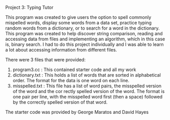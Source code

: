 Project 3: Typing Tutor

This program was created to give users the option to spell commonly mispelled words, display some words from a data set, practice typing random words from a dictionary, or to search for a word in the dictionary. This program was created to help discover string comparison, reading and accessing data from files and implementing an algorithm, which in this case is, binary search. I had to do this project individually and I was able to learn a lot about accessing information from different files.

There were 3 files that were provided:

1)  program3.cc : This contained starter code and all my work
2)  dictionary.txt : This holds a list of words that are sorted in alphabetical order. The format
 for the data is one word on each line.
3)   misspelled.txt : This file has a list of word pairs, the misspelled version of the word and the cor
rectly spelled version of the word. The format is one pair per line, with the misspelled
 word first (then a space) followed by the correctly spelled version of that word.

The starter code was provided by George Maratos and David Hayes
